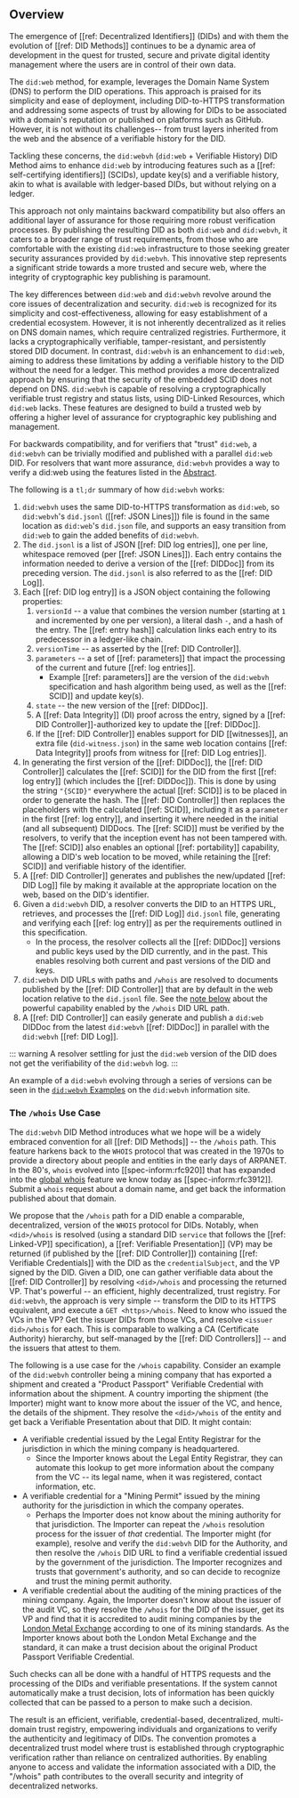 ## Overview

The emergence of [[ref: Decentralized Identifiers]] (DIDs) and with them the
evolution of [[ref: DID Methods]] continues to be a dynamic area of
development in the quest for trusted, secure and private digital identity
management where the users are in control of their own data.

The `did:web` method, for example, leverages the Domain Name System (DNS) to
perform the DID operations. This approach is praised for its simplicity and
ease of deployment, including DID-to-HTTPS transformation and addressing
some aspects of trust by allowing for DIDs to be associated with a domain's
reputation or published on platforms such as GitHub. However, it is not
without its challenges--
from trust layers inherited from the web and the absence of a verifiable
history for the DID.

Tackling these concerns, the `did:webvh` (`did:web` + Verifiable History) DID
Method aims to enhance `did:web` by introducing features such as a [[ref:
self-certifying identifiers]] (SCIDs), update key(s) and a verifiable history,
akin to what is available with ledger-based DIDs, but without relying on a
ledger.

This approach not only maintains backward compatibility but also offers an
additional layer of assurance for those requiring more robust verification
processes. By publishing the resulting DID as both `did:web` and `did:webvh`, it
caters to a broader range of trust requirements, from those who are comfortable
with the existing `did:web` infrastructure to those seeking greater security
assurances provided by `did:webvh`. This innovative step represents a significant
stride towards a more trusted and secure web, where the integrity of
cryptographic key publishing is paramount.

The key differences between `did:web` and `did:webvh` revolve around the core
issues of decentralization and security. `did:web` is recognized for its
simplicity and cost-effectiveness, allowing for easy establishment of a
credential ecosystem. However, it is not inherently decentralized as it relies
on DNS domain names, which require centralized registries. Furthermore, it lacks a
cryptographically verifiable, tamper-resistant, and persistently stored DID
document. In contrast, `did:webvh` is an enhancement
to `did:web`, aiming to address these limitations by adding a verifiable history
to the DID without the need for a ledger. This method provides a more
decentralized approach by ensuring that the security of the embedded
SCID does not depend on DNS. `did:webvh` is
capable of resolving a cryptographically verifiable trust registry and status
lists, using DID-Linked Resources, which `did:web` lacks. These features are
designed to build a trusted web by offering a higher level of assurance for
cryptographic key publishing and management.

For backwards compatibility, and for verifiers that "trust" `did:web`, a
`did:webvh` can be trivially modified and published with a parallel `did:web`
DID. For resolvers that want more assurance, `did:webvh` provides a way to
verify a did:web using the features listed in the [Abstract](#abstract).

The following is a `tl;dr` summary of how `did:webvh` works:

1. `did:webvh` uses the same DID-to-HTTPS transformation as `did:web`, so
   `did:webvh`'s  `did.jsonl` ([[ref: JSON Lines]]) file is found in the same
   location as `did:web`'s `did.json` file, and supports an easy transition
   from `did:web` to gain the added benefits of `did:webvh`.
2. The `did.jsonl` is a list of JSON [[ref: DID log entries]], one per line,
   whitespace removed (per [[ref: JSON Lines]]). Each entry contains the
   information needed to derive a version of the [[ref: DIDDoc]] from its preceding
   version. The `did.jsonl` is also referred to as the [[ref: DID Log]].
3. Each [[ref: DID log entry]] is a JSON object containing the following properties:
    1. `versionId` -- a value that combines the version number
       (starting at `1` and incremented by one per version), a literal dash
       `-`, and a hash of the entry. The [[ref: entry hash]] calculation links each entry
       to its predecessor in a ledger-like chain.
    2. `versionTime` -- as asserted by the [[ref: DID Controller]].
    3. `parameters` -- a set of [[ref: parameters]] that impact the processing of the current and
      future [[ref: log entries]].
        - Example [[ref: parameters]] are the version of the `did:webvh` specification and
        hash algorithm being used, as well as the [[ref: SCID]] and update key(s).
    4. `state` -- the new version of the [[ref: DIDDoc]].
    5. A [[ref: Data Integrity]] (DI) proof across the entry, signed by a [[ref:
      DID Controller]]-authorized key to update the [[ref: DIDDoc]].
    6. If the [[ref: DID Controller]] enables support for DID [[witnesses]], an
       extra file (`did-witness.json`) in the same web location contains [[ref:
       Data Integrity]] proofs from witness for [[ref: DID Log entries]].
4. In generating the first version of the [[ref: DIDDoc]], the [[ref: DID
  Controller]] calculates the [[ref: SCID]] for the DID from the first [[ref:
  log entry]] (which includes the [[ref: DIDDoc]]). This is done by using the
  string `"{SCID}"` everywhere the actual [[ref: SCID]] is to be placed in order
  to generate the hash. The [[ref: DID Controller]] then replaces the
  placeholders with the calculated [[ref: SCID]], including it as a `parameter`
  in the first [[ref: log entry]], and inserting it where needed in the initial
  (and all subsequent) DIDDocs. The [[ref: SCID]] must be verified by the
  resolvers, to verify that the inception event has not been tampered with. The
  [[ref: SCID]] also enables an optional [[ref: portability]] capability,
  allowing a DID's web location to be moved, while retaining the [[ref: SCID]] and verifiable
  history of the identifier.
5. A [[ref: DID Controller]] generates and publishes the new/updated [[ref: DID Log]] file by making it
  available at the appropriate location on the web, based on the DID's identifier.
6. Given a `did:webvh` DID, a resolver converts the DID to an HTTPS URL,
  retrieves, and processes the [[ref: DID Log]] `did.jsonl` file, generating and verifying
  each [[ref: log entry]] as per the requirements outlined in this specification.
    - In the process, the resolver collects all the [[ref: DIDDoc]] versions and public
      keys used by the DID currently, and in the past. This enables
      resolving both current and past versions of the DID and keys.
7. `did:webvh` DID URLs with paths and `/whois` are resolved to documents
  published by the [[ref: DID Controller]] that are by default in the web location relative to the
  `did.jsonl` file. See the [note below](#the-whois-use-case) about the
   powerful capability enabled by the `/whois` DID URL path.
8. A [[ref: DID Controller]] can easily generate and publish a `did:web` DIDDoc
  from the latest `did:webvh` [[ref: DIDDoc]] in parallel with the `did:webvh` [[ref: DID Log]].

  ::: warning
    A resolver settling for just the `did:web` version of the DID does not get the
    verifiability of the `did:webvh` log.
  :::

An example of a `did:webvh` evolving through a series of versions can be seen in
the [`did:webvh` Examples](https://didwebvh.info/latest/example/) on the `did:webvh`
information site.

### The `/whois` Use Case

The `did:webvh` DID Method introduces what we hope will be a widely embraced convention for
all [[ref: DID Methods]] -- the `/whois` path. This feature harkens back to the `WHOIS`
protocol that was created in the 1970s to provide a directory about people and
entities in the early days of ARPANET. In the 80's, `whois` evolved into
[[spec-inform:rfc920]] that has expanded into the [global
whois](https://en.wikipedia.org/wiki/WHOIS) feature we know today as
[[spec-inform:rfc3912]]. Submit a `whois` request about a domain name, and get
back the information published about that domain.

We propose that the `/whois` path for a DID enable a comparable, decentralized,
version of the `WHOIS` protocol for DIDs. Notably, when `<did>/whois` is
resolved (using a standard DID `service` that follows the [[ref: Linked-VP]]
specification), a [[ref: Verifiable Presentation]] (VP) may be returned (if
published by the [[ref: DID Controller]]) containing [[ref: Verifiable Credentials]] with
the DID as the `credentialSubject`, and the VP signed by the DID. Given a DID,
one can gather verifiable data about the [[ref: DID Controller]] by resolving
`<did>/whois` and processing the returned VP. That's powerful -- an efficient,
highly decentralized, trust registry. For `did:webvh`, the approach is very simple
-- transform the DID to its HTTPS equivalent, and execute a `GET <https>/whois`.
Need to know who issued the VCs in the VP? Get the issuer DIDs from those VCs,
and resolve `<issuer did>/whois` for each. This is comparable to walking a CA
(Certificate Authority) hierarchy, but self-managed by the [[ref: DID Controllers]] --
and the issuers that attest to them.

The following is a use case for the `/whois` capability. Consider an example of
the `did:webvh` controller being a mining company that has exported a shipment and
created a "Product Passport" Verifiable Credential with information about the
shipment. A country importing the shipment (the Importer) might want to know
more about the issuer of the VC, and hence, the details of the shipment. They
resolve the `<did>/whois` of the entity and get back a Verifiable Presentation
about that DID. It might contain:

- A verifiable credential issued by the Legal Entity Registrar for the
  jurisdiction in which the mining company is headquartered.
  - Since the Importer knows about the Legal Entity Registrar, they can automate
    this lookup to get more information about the company from the VC -- its
    legal name, when it was registered, contact information, etc.
- A verifiable credential for a "Mining Permit" issued by the mining authority
  for the jurisdiction in which the company operates.
  - Perhaps the Importer does not know about the mining authority for that
    jurisdiction. The Importer can repeat the `/whois` resolution process for
    the issuer of _that_ credential. The Importer might (for example), resolve
    and verify the `did:webvh` DID for the Authority, and then resolve the
    `/whois` DID URL to find a verifiable credential issued by the government of
    the jurisdiction. The Importer recognizes and trusts that government's
    authority, and so can decide to recognize and trust the mining permit
    authority.
- A verifiable credential about the auditing of the mining practices of the
  mining company. Again, the Importer doesn't know about the issuer of the audit
  VC, so they resolve the `/whois` for the DID of the issuer, get its VP and
  find that it is accredited to audit mining companies by the [London Metal
  Exchange](https://www.lme.com/en/) according to one of its mining standards.
  As the Importer knows about both the London Metal Exchange and the standard,
  it can make a trust decision about the original Product Passport Verifiable
  Credential.

Such checks can all be done with a handful of HTTPS requests and the processing
of the DIDs and verifiable presentations. If the system cannot automatically
make a trust decision, lots of information has been quickly collected that can
be passed to a person to make such a decision.

The result is an efficient, verifiable, credential-based, decentralized,
multi-domain trust registry, empowering individuals and organizations to verify
the authenticity and legitimacy of DIDs. The convention promotes a decentralized
trust model where trust is established through cryptographic verification rather
than reliance on centralized authorities. By enabling anyone to access and
validate the information associated with a DID, the "/whois" path contributes to
the overall security and integrity of decentralized networks.
